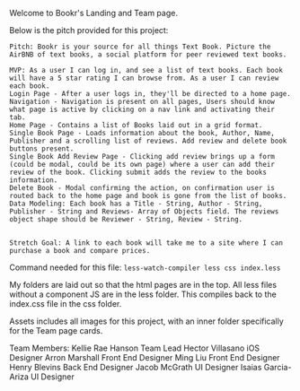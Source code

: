 Welcome to Bookr's Landing and Team page.

Below is the pitch provided for this project:

    Pitch: Bookr is your source for all things Text Book. Picture the AirBNB of text books, a social platform for peer reviewed text books. 

    MVP: As a user I can log in, and see a list of text books. Each book will have a 5 star rating I can browse from. As a user I can review each book. 
    Login Page - After a user logs in, they'll be directed to a home page.
    Navigation - Navigation is present on all pages, Users should know what page is active by clicking on a nav link and activating their tab.
    Home Page - Contains a list of Books laid out in a grid format.
    Single Book Page - Loads information about the book, Author, Name, Publisher and a scrolling list of reviews. Add review and delete book buttons present.
    Single Book Add Review Page - Clicking add review brings up a form (could be modal, could be its own page) where a user can add their review of the book. Clicking submit adds the review to the books information.
    Delete Book - Modal confirming the action, on confirmation user is routed back to the home page and book is gone from the list of books. 
    Data Modeling: Each book has a Title - String, Author - String, Publisher - String and Reviews- Array of Objects field. The reviews object shape should be Reviewer - String, Review - String. 


    Stretch Goal: A link to each book will take me to a site where I can purchase a book and compare prices.

Command needed for this file: `less-watch-compiler less css index.less`

My folders are laid out so that the html pages are in the top.
All less files without a component JS are in the less folder.
This compiles back to the index.css file in the css folder.

Assets includes all images for this project, with an inner folder specifically for the Team page cards.

Team Members:
    Kellie Rae Hanson
        Team Lead
    Hector Villasano
        iOS Designer
    Arron Marshall
        Front End Designer
    Ming Liu
        Front End Designer
    Henry Blevins
        Back End Designer
    Jacob McGrath
        UI Designer
    Isaias Garcia-Ariza
        UI Designer
